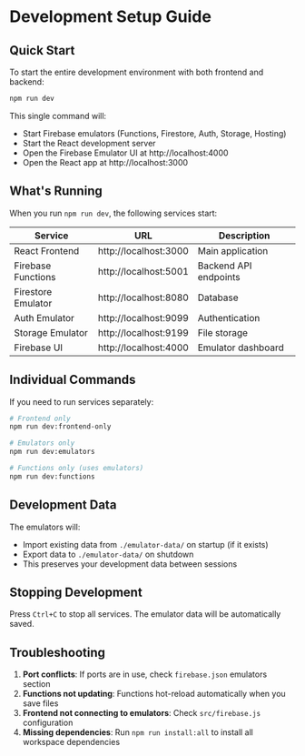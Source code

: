 # Development Setup Guide

## Quick Start

To start the entire development environment with both frontend and backend:

```bash
npm run dev
```

This single command will:
- Start Firebase emulators (Functions, Firestore, Auth, Storage, Hosting)
- Start the React development server
- Open the Firebase Emulator UI at http://localhost:4000
- Open the React app at http://localhost:3000

## What's Running

When you run `npm run dev`, the following services start:

| Service | URL | Description |
|---------|-----|-------------|
| React Frontend | http://localhost:3000 | Main application |
| Firebase Functions | http://localhost:5001 | Backend API endpoints |
| Firestore Emulator | http://localhost:8080 | Database |
| Auth Emulator | http://localhost:9099 | Authentication |
| Storage Emulator | http://localhost:9199 | File storage |
| Firebase UI | http://localhost:4000 | Emulator dashboard |

## Individual Commands

If you need to run services separately:

```bash
# Frontend only
npm run dev:frontend-only

# Emulators only
npm run dev:emulators

# Functions only (uses emulators)
npm run dev:functions
```

## Development Data

The emulators will:
- Import existing data from `./emulator-data/` on startup (if it exists)
- Export data to `./emulator-data/` on shutdown
- This preserves your development data between sessions

## Stopping Development

Press `Ctrl+C` to stop all services. The emulator data will be automatically saved.

## Troubleshooting

1. **Port conflicts**: If ports are in use, check `firebase.json` emulators section
2. **Functions not updating**: Functions hot-reload automatically when you save files
3. **Frontend not connecting to emulators**: Check `src/firebase.js` configuration
4. **Missing dependencies**: Run `npm run install:all` to install all workspace dependencies 